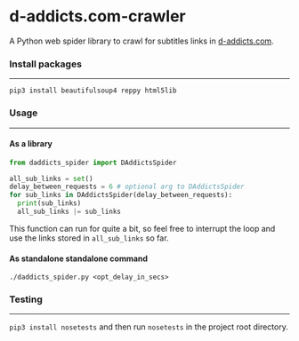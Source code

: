 d-addicts.com-crawler
=======
A Python web spider library to crawl for subtitles links in [d-addicts.com](https://www.d-addicts.com/).

### Install packages
-------
```
pip3 install beautifulsoup4 reppy html5lib
```

### Usage
-------
#### As a library
```python
from daddicts_spider import DAddictsSpider

all_sub_links = set()
delay_between_requests = 6 # optional arg to DAddictsSpider
for sub_links in DAddictsSpider(delay_between_requests):
  print(sub_links)
  all_sub_links |= sub_links
```
This function can run for quite a bit, so feel free to interrupt the loop and use the links stored in `all_sub_links` so far.

#### As standalone standalone command
```
./daddicts_spider.py <opt_delay_in_secs>
```


### Testing
-------
`pip3 install nosetests` and then run `nosetests` in the project root directory.
